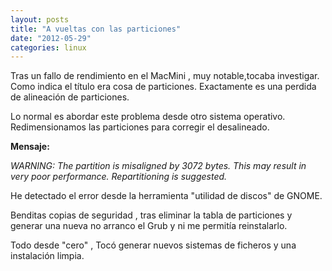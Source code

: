 ```yaml
---
layout: posts
title: "A vueltas con las particiones"
date: "2012-05-29"
categories: linux
---
```


Tras un fallo de rendimiento en el MacMini , muy notable,tocaba investigar. Como indica el título era cosa de particiones. Exactamente es una perdida de alineación de particiones.

Lo normal es abordar este problema desde otro sistema operativo. Redimensionamos las particiones para corregir el desalineado.

**Mensaje:**

_WARNING: The partition is misaligned by 3072 bytes. This may result in very poor performance. Repartitioning is suggested._

He detectado el error desde la herramienta "utilidad de discos" de GNOME.

Benditas copias de seguridad , tras eliminar la tabla de particiones y generar una nueva no arranco el Grub y ni me permitía reinstalarlo.

Todo desde "cero" , Tocó generar nuevos sistemas de ficheros y una instalación limpia.
